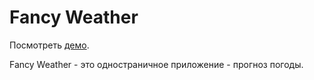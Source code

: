 # Fancy Weather

Посмотреть [демо](https://fancy-weather-kirilenko.netlify.app/).

Fancy Weather - это одностраничное приложение - прогноз погоды.
